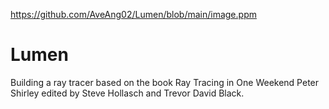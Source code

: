 https://github.com/AveAng02/Lumen/blob/main/image.ppm

# Lumen
Building a ray tracer based on the book Ray Tracing in One Weekend Peter Shirley edited by Steve Hollasch and Trevor David Black.
